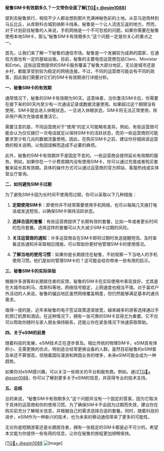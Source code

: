 **秘鲁SIM卡有效期多久？一文带你全面了解[[TG💪+ @esim1088](https://t.me/s/esim1088)]**

提到去秘鲁旅行，相信不少人都会想到那片充满神秘色彩的土地。从亚马逊雨林到马丘比丘，从库斯科古城到纳斯卡线条，秘鲁是一个让人流连忘返的地方。然而，对于计划前往秘鲁的人来说，手机网络是一个不可忽视的问题。如果你需要在秘鲁使用本地SIM卡，那么“秘鲁SIM卡有效期多久”这个问题一定是你关心的重点之一。

首先，让我们来了解一下秘鲁的通信市场。秘鲁是一个发展较为成熟的国家，在通信方面也有一定的基础设施。目前，秘鲁的主要电信运营商包括Claro、Movistar和Entel。这些运营商提供的SIM卡服务覆盖了秘鲁大部分地区，无论是城市还是乡村，都能享受到较为稳定的网络连接。不过，不同的运营商可能会有不同的政策，因此我们需要对它们的SIM卡有效期进行详细分析。

**一、秘鲁SIM卡的有效期**

通常情况下，秘鲁的SIM卡有效期为90天。这意味着，当你激活SIM卡后，你需要在接下来的90天内至少有一次通话记录或数据流量使用。如果超过这个期限没有使用，SIM卡就会进入休眠状态。一旦进入休眠状态，SIM卡将无法正常使用，除非用户再次充值或者激活它。

需要注意的是，不同运营商对于“使用”的定义可能略有差异。例如，有些运营商可能会认为仅仅拨打一次电话就足以保持SIM卡的活跃状态，而另一些运营商则可能要求至少有几兆的数据流量使用。因此，在购买SIM卡之前，建议你仔细阅读运营商的相关说明，以免因误解而造成不必要的麻烦。

此外，秘鲁的SIM卡有效期并不是固定不变的。一些运营商会提供延长有效期的服务。例如，如果你在一个计费周期内没有使用SIM卡，你可以通过充值或者购买套餐来延长其有效期。具体的操作方式可以通过运营商的官方网站、客服热线或实体营业厅查询。

**二、如何避免SIM卡过期**

为了避免SIM卡因为长时间不使用而过期，你可以采取以下几种措施：

1. **定期使用SIM卡**：即使你并不经常需要使用手机网络，也可以每隔几天拨打电话或发送短信，以确保SIM卡保持活跃状态。
   
2. **选择合适的套餐**：有些运营商提供了长期有效的套餐，比如一年或者更长时间的包月套餐。选择这样的套餐可以大大减少SIM卡过期的风险。

3. **关注运营商的通知**：许多运营商会在SIM卡即将过期时发送提醒短信。及时查看这些通知并采取相应措施，可以帮助你更好地管理SIM卡的使用情况。

4. **了解当地的使用习惯**：如果你是长期居住在秘鲁，不妨观察一下当地人的手机使用习惯。他们是如何管理SIM卡的？这可能会给你带来一些有用的启示。

**三、秘鲁SIM卡的实际体验**

根据许多游客和长期居住者的反馈，秘鲁的SIM卡在实际使用中表现良好。尤其是在大城市如利马、库斯科等地，网络信号稳定，上网速度也相当不错。对于喜欢户外活动的人来说，秘鲁的偏远地区虽然网络覆盖稍差，但仍然能够满足基本的通讯需求。

值得一提的是，近年来秘鲁的电子签证政策逐渐放宽，越来越多的游客选择通过手机预订机票和酒店。在这种情况下，拥有一张可靠的SIM卡显得尤为重要。它不仅可以帮助你随时与家人朋友保持联系，还能让你在紧急情况下快速获取帮助。

**四、关于eSIM的前景**

随着科技的发展，eSIM技术正在逐步普及。相比传统的物理SIM卡，eSIM具有体积小、无需更换的优点，特别适合经常更换设备的人群。虽然目前秘鲁的eSIM普及率还不算很高，但随着国际漫游和跨国业务的增多，未来eSIM可能会成为一种趋势。

如果你对eSIM感兴趣，可以关注一些相关的平台和服务商。例如，通过[TG💪+ @esim1088](https://t.me/s/esim1088)，你可以了解到更多关于eSIM的信息，并获得专业的技术支持。

**五、总结**

总的来说，“秘鲁SIM卡有效期多久”这个问题并没有一个固定的答案，因为它取决于具体的运营商和你的使用习惯。为了确保SIM卡不会因为过期而失效，建议你在购买前充分了解相关信息，并根据自己的需求选择合适的套餐。同时，随着科技的进步，eSIM作为一种新兴的技术，也为未来的移动通信带来了更多的可能性。

无论你是短期游客还是长期居住者，拥有一张稳定的SIM卡都是必不可少的。希望本文能为你提供一些有用的信息，让你在秘鲁的旅程更加顺畅愉快。

[[TG💪+ @esim1088](https://t.me/s/esim1088) ![Image](https://i.postimg.cc/4NQfJmqS/Snipaste-2025-05-13-00-14-12.png)]
